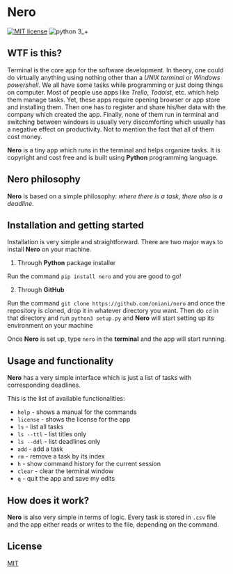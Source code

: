 # Nero
[![MIT license](https://img.shields.io/badge/License-MIT-blue.svg)](https://github.com/oniani/Nero/blob/master/LICENSE/)
![python 3_+](https://img.shields.io/badge/python-3+-green.svg)

## WTF is this?
Terminal is the core app for the software development. In theory, one could do virtually anything using nothing other than a *UNIX terminal* or *Windows powershell*. We all have some tasks while programming or just doing things on computer. Most of people use apps like *Trello*, *Todoist*, etc. which help them manage tasks. Yet, these apps require opening browser or app store and installing them. Then one has to register and share his/her data with the company which created the app. Finally, none of them run in terminal and switching between windows is usually very discomforting which usually has a negative effect on productivity.
Not to mention the fact that all of them cost money.

**Nero** is a tiny app which runs in the terminal and helps organize tasks. It is copyright and cost free and is built using **Python** programming language.

## Nero philosophy
**Nero** is based on a simple philosophy: *where there is a task, there also is a deadline*.

## Installation and getting started
Installation is very simple and straightforward. There are two major ways to install **Nero** on your machine.

1. Through **Python** package installer 

Run the command  `pip install nero` and you are good to go!

2. Through **GitHub** 

Run the command `git clone https://github.com/oniani/nero` and once the repository is cloned, drop it in whatever directory you want. Then do `cd` in that directory and run `python3 setup.py` and **Nero** will start setting up its environment on your machine

Once **Nero** is set up, type `nero` in the **terminal** and the app will start running.

## Usage and functionality
**Nero** has a very simple interface which is just a list of tasks with corresponding deadlines.

This is the list of available functionalities:
- `help` - shows a manual for the commands
- `license` - shows the license for the app
- `ls` - list all tasks
- `ls --ttl` - list titles only
- `ls --ddl` - list deadlines only
- `add` - add a task
- `rm` - remove a task by its index
- `h` - show command history for the current session
- `clear` - clear the terminal window
- `q` - quit the app and save my edits

## How does it work?
**Nero** is also very simple in terms of logic. Every task is stored in `.csv` file and the app either reads or writes to the file, depending on the command.

## License
[MIT](https://www.github.com/oniani/LICENSE)
